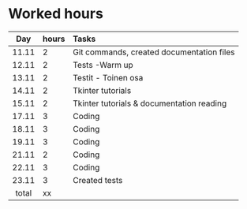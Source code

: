 # Worked hours


| Day   | hours| Tasks  |
| :----:|:-----| :-----|
| 11.11 | 2    | Git commands, created documentation files |
| 12.11 | 2    | Tests -Warm up |
| 13.11 | 2    | Testit - Toinen osa|
| 14.11 | 2    | Tkinter tutorials |
| 15.11 | 2    | Tkinter tutorials & documentation reading |
| 17.11 | 3    | Coding |
| 18.11 | 3    | Coding |
| 19.11 | 3    | Coding |
| 21.11 | 2    | Coding |
| 22.11 | 3    | Coding |
| 23.11 | 3    | Created tests |
| total | xx   | | 

